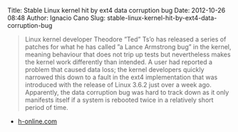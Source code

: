 Title: Stable Linux kernel hit by ext4 data corruption bug
Date: 2012-10-26 08:48
Author: Ignacio Cano
Slug: stable-linux-kernel-hit-by-ext4-data-corruption-bug

> Linux kernel developer Theodore ”Ted” Ts’o has released a series of
> patches for what he has called ”a Lance Armstrong bug” in the kernel,
> meaning behaviour that does not trip up tests but nevertheless makes
> the kernel work differently than intended. A user had reported a
> problem that caused data loss; the kernel developers quickly narrowed
> this down to a fault in the ext4 implementation that was introduced
> with the release of Linux 3.6.2 just over a week ago. Apparently, the
> data corruption bug was hard to track down as it only manifests itself
> if a system is rebooted twice in a relatively short period of time.

- [h-online.com][]

  [h-online.com]: http://www.h-online.com/open/news/item/Stable-Linux-kernel-hit-by-ext4-data-corruption-bug-Update-1736110.html
    "Stable Linux kernel hit by ext4 data corruption bug"

